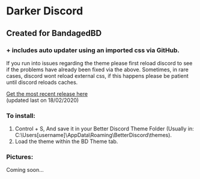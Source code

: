 # Darker Discord

## Created for BandagedBD

### + includes auto updater using an imported css via GitHub.
If you run into issues regarding the theme please first reload discord to see if the problems have already been fixed via the above.
Sometimes, in rare cases, discord wont reload external css, if this happens please be patient until discord reloads caches.


[Get the most recent release here](https://raw.githubusercontent.com/HeartlessAUS/DarkDiscord/master/theme/DarkerDiscord.theme.css)    
(updated last on 18/02/2020)

### To install:

1. Control + S, And save it in your Better Discord Theme Folder (Usually in: C:\Users\[username]\AppData\Roaming\BetterDiscord\themes).
2. Load the theme within the BD Theme tab.

### Pictures:

Coming soon...
